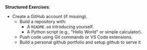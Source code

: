 

**Structured Exercises**:  
- Create a GitHub account (if missing).  
  - Build a repository with:  
    - A `README.md` introducing yourself.  
    - A Python script (e.g., "Hello World" or simple calculator).  
  - Push code using Git commands or VS Code extensions.  
  - Build a personal github portfolio and setup github to serve it   